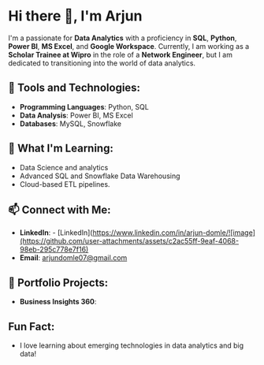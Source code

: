 # Hi there 👋, I'm Arjun

I'm a passionate for **Data Analytics** with a proficiency in **SQL**, **Python**, **Power BI**, **MS Excel**, and **Google Workspace**. Currently, I am working as a **Scholar Trainee at Wipro** in the role of a **Network Engineer**, but I am dedicated to transitioning into the world of data analytics.

## 🔧 Tools and Technologies:
- **Programming Languages**: Python, SQL
- **Data Analysis**: Power BI, MS Excel
- **Databases**: MySQL, Snowflake

## 🌱 What I'm Learning:
- Data Science and analytics
- Advanced SQL and Snowflake Data Warehousing
- Cloud-based ETL pipelines.

## 📫 Connect with Me:
- **LinkedIn**: - [LinkedIn](https://www.linkedin.com/in/arjun-domle/![image](https://github.com/user-attachments/assets/c2ac55ff-9eaf-4068-98eb-295c778e7f16)
- **Email**: arjundomle07@gmail.com

## 💼 Portfolio Projects:
- **Business Insights 360**: 

## Fun Fact: 
- I love learning about emerging technologies in data analytics and big data!

